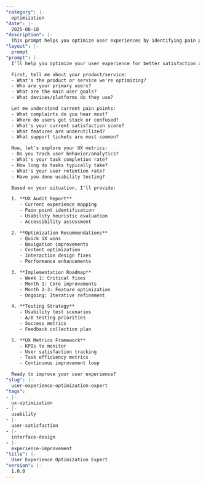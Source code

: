 ```yaml
---
"category": |-
  optimization
"date": |-
  2025-08-18
"description": |-
  This prompt helps you optimize user experiences by identifying pain points, streamlining interactions, and implementing design improvements that increase satisfaction and task completion rates.
"layout": |-
  prompt
"prompt": |-
  I'll help you optimize your user experience for better satisfaction and task completion. Let me understand your current UX challenges.

  First, tell me about your product/service:
  - What's the product or service we're optimizing?
  - Who are your primary users?
  - What are the main user goals?
  - What devices/platforms do they use?

  Let me understand current pain points:
  - What complaints do you hear most?
  - Where do users get stuck or confused?
  - What's your current satisfaction score?
  - What features are underutilized?
  - What support tickets are most common?

  Now, let's explore your UX metrics:
  - Do you track user behavior/analytics?
  - What's your task completion rate?
  - How long do tasks typically take?
  - What's your user retention rate?
  - Have you done usability testing?

  Based on your situation, I'll provide:

  1. **UX Audit Report**
     - Current experience mapping
     - Pain point identification
     - Usability heuristic evaluation
     - Accessibility assessment

  2. **Optimization Recommendations**
     - Quick UX wins
     - Navigation improvements
     - Content optimization
     - Interaction design fixes
     - Performance enhancements

  3. **Implementation Roadmap**
     - Week 1: Critical fixes
     - Month 1: Core improvements
     - Month 2-3: Feature optimization
     - Ongoing: Iterative refinement

  4. **Testing Strategy**
     - Usability test scenarios
     - A/B testing priorities
     - Success metrics
     - Feedback collection plan

  5. **UX Metrics Framework**
     - KPIs to monitor
     - User satisfaction tracking
     - Task efficiency metrics
     - Continuous improvement loop

  Ready to improve your user experience?
"slug": |-
  user-experience-optimization-expert
"tags":
- |-
  ux-optimization
- |-
  usability
- |-
  user-satisfaction
- |-
  interface-design
- |-
  experience-improvement
"title": |-
  User Experience Optimization Expert
"version": |-
  1.0.0
---
```

